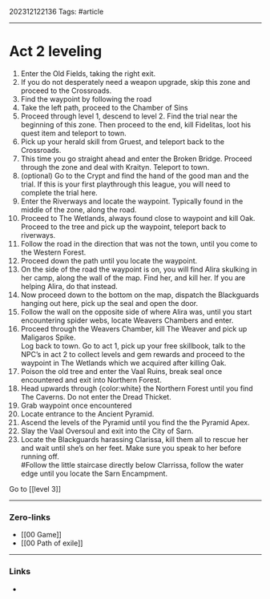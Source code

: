 202312122136
Tags: #article 

---
# Act 2 leveling

1. Enter the Old Fields, taking the right exit.
2. If you do not desperately need a weapon upgrade, skip this zone and proceed to the Crossroads.
3. Find the waypoint by following the road
4. Take the left path, proceed to the Chamber of Sins
5. Proceed through level 1, descend to level 2. Find the trial near the beginning of this zone. Then proceed to the end, kill Fidelitas, loot his quest item and teleport to town.
6. Pick up your herald skill from Gruest, and teleport back to the Crossroads.
7. This time you go straight ahead and enter the Broken Bridge. Proceed through the zone and deal with Kraityn. Teleport to town.
8. (optional) Go to the Crypt and find the hand of the good man and the trial. If this is your first playthrough this league, you will need to complete the trial here.
9. Enter the Riverways and locate the waypoint. Typically found in the middle of the zone, along the road.
10. Proceed to The Wetlands, always found close to waypoint and kill Oak. Proceed to the tree and pick up the waypoint, teleport back to riverways.
11. Follow the road in the direction that was not the town, until you come to the Western Forest.
12. Proceed down the path until you locate the waypoint.
13. On the side of the road the waypoint is on, you will find Alira skulking in her camp, along the wall of the map. Find her, and kill her. If you are helping Alira, do that instead.
14. Now proceed down to the bottom on the map, dispatch the Blackguards hanging out here, pick up the seal and open the door.
15. Follow the wall on the opposite side of where Alira was, until you start encountering spider webs, locate Weavers Chambers and enter.
16. Proceed through the Weavers Chamber, kill The Weaver and pick up Maligaros Spike.  
    Log back to town. Go to act 1, pick up your free skillbook, talk to the NPC’s in act 2 to collect levels and gem rewards and proceed to the waypoint in The Wetlands which we acquired after killing Oak.
17. Poison the old tree and enter the Vaal Ruins, break seal once encountered and exit into Northern Forest.
18. Head upwards through {color:white} the Northern Forest until you find The Caverns. Do not enter the Dread Thicket.
19. Grab waypoint once encountered
20. Locate entrance to the Ancient Pyramid.
21. Ascend the levels of the Pyramid until you find the the Pyramid Apex.
22. Slay the Vaal Oversoul and exit into the City of Sarn.
23. Locate the Blackguards harassing Clarissa, kill them all to rescue her and wait until she’s on her feet. Make sure you speak to her before running off.  
    #Follow the little staircase directly below Clarrissa, follow the water edge until you locate the Sarn Encampment.

Go to [[level 3]]

---
### Zero-links

- [[00 Game]]
- [[00 Path of exile]]

---
### Links

-